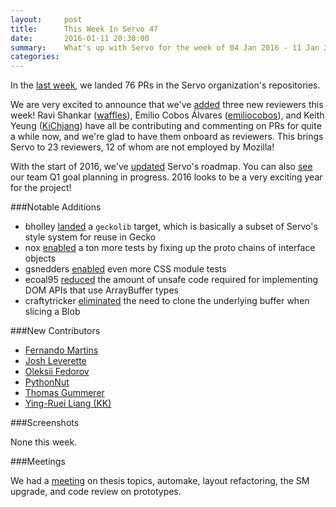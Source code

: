 ```yaml
---
layout:     post
title:      This Week In Servo 47
date:       2016-01-11 20:30:00
summary:    What's up with Servo for the week of 04 Jan 2016 - 11 Jan 2016
categories:
---
```


In the [last week](https://github.com/pulls?page=1&q=is%3Apr+is%3Amerged+closed%3A2016-01-04..2016-01-11+user%3Aservo), we landed 76 PRs in the Servo organization's repositories.

We are very excited to announce that we've [added](https://github.com/servo/saltfs/pull/188) three new reviewers this week! Ravi Shankar ([waffles](https://github.com/wafflespeanut)), Emilio Cobos Álvares ([emiliocobos](https://github.com/ecoal95/)), and Keith Yeung ([KiChjang](https://github.com/KiChjang)) have all be contributing and commenting on PRs for quite a while now, and we're glad to have them onboard as reviewers. This brings Servo to 23 reviewers, 12 of whom are not employed by Mozilla!

With the start of 2016, we've [updated](https://github.com/servo/servo/wiki/Roadmap) Servo's roadmap. You can also [see](https://public.etherpad-mozilla.org/p/Servo-Q1-2016) our team Q1 goal planning in progress. 2016 looks to be a very exciting year for the project!

###Notable Additions

- bholley [landed](https://github.com/servo/servo/pull/9209) a `geckolib` target, which is basically a subset of Servo's style system for reuse in Gecko
- nox [enabled](https://github.com/servo/servo/issues/2665) a ton more tests by fixing up the proto chains of interface objects
- gsnedders [enabled](https://github.com/servo/servo/pull/8565) even more CSS module tests
- ecoal95 [reduced](https://github.com/servo/servo/pull/8970) the amount of unsafe code required for implementing DOM APIs that use ArrayBuffer types
- craftytricker [eliminated](https://github.com/servo/servo/pull/8860) the need to clone the underlying buffer when slicing a Blob


###New Contributors

- [Fernando Martins](https://github.com/fmmartins)
- [Josh Leverette](https://github.com/coder543)
- [Oleksii Fedorov](https://github.com/waterlink)
- [PythonNut](https://github.com/PythonNut)
- [Thomas Gummerer](https://github.com/tgummerer)
- [Ying-Ruei Liang (KK)](https://github.com/TheKK)

###Screenshots

None this week.

###Meetings

We had a [meeting](https://github.com/servo/servo/wiki/Meeting-2016-01-04) on thesis topics, automake, layout refactoring, the SM upgrade, and code review on prototypes.
